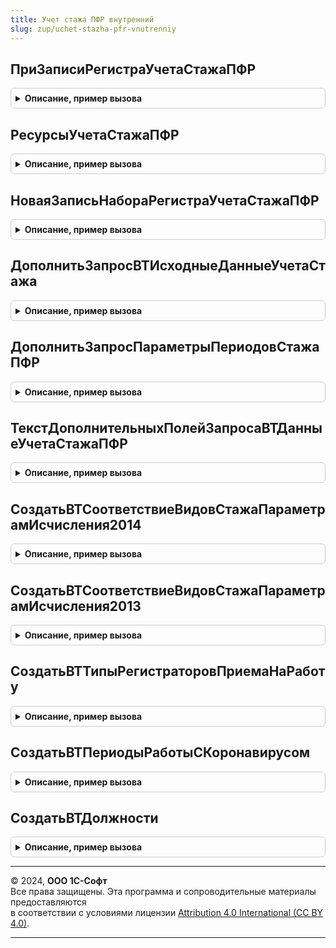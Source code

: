 ```yaml
---
title: Учет стажа ПФР внутренний
slug: zup/uchet-stazha-pfr-vnutrenniy
---
```



## ПриЗаписиРегистраУчетаСтажаПФР
<details style="margin: 1em 0; padding: 0.5em; border: 1px solid #ccc; border-radius: 6px;">

<summary style="font-weight: bold; cursor: pointer;">Описание, пример вызова</summary>

```bsl

Процедура ПриЗаписиРегистраУчетаСтажаПФР(МенеджерВременныхТаблиц) Экспорт
```

Пример вызова
```bsl
УчетСтажаПФРВнутренний.ПриЗаписиРегистраУчетаСтажаПФР(МенеджерВременныхТаблиц) 
```
</details>

## РесурсыУчетаСтажаПФР
<details style="margin: 1em 0; padding: 0.5em; border: 1px solid #ccc; border-radius: 6px;">

<summary style="font-weight: bold; cursor: pointer;">Описание, пример вызова</summary>

```bsl

Функция РесурсыУчетаСтажаПФР() Экспорт
```

Пример вызова
```bsl
Результат = УчетСтажаПФРВнутренний.РесурсыУчетаСтажаПФР() 
```
</details>

## НоваяЗаписьНабораРегистраУчетаСтажаПФР
<details style="margin: 1em 0; padding: 0.5em; border: 1px solid #ccc; border-radius: 6px;">

<summary style="font-weight: bold; cursor: pointer;">Описание, пример вызова</summary>

```bsl

Функция НоваяЗаписьНабораРегистраУчетаСтажаПФР(НаборЗаписей) Экспорт
```

Пример вызова
```bsl
Результат = УчетСтажаПФРВнутренний.НоваяЗаписьНабораРегистраУчетаСтажаПФР(НаборЗаписей) 
```
</details>

## ДополнитьЗапросВТИсходныеДанныеУчетаСтажа
<details style="margin: 1em 0; padding: 0.5em; border: 1px solid #ccc; border-radius: 6px;">

<summary style="font-weight: bold; cursor: pointer;">Описание, пример вызова</summary>

```bsl

Процедура ДополнитьЗапросВТИсходныеДанныеУчетаСтажа(Запрос) Экспорт
```

Пример вызова
```bsl
УчетСтажаПФРВнутренний.ДополнитьЗапросВТИсходныеДанныеУчетаСтажа(Запрос) 
```
</details>

## ДополнитьЗапросПараметрыПериодовСтажаПФР
<details style="margin: 1em 0; padding: 0.5em; border: 1px solid #ccc; border-radius: 6px;">

<summary style="font-weight: bold; cursor: pointer;">Описание, пример вызова</summary>

```bsl

Процедура ДополнитьЗапросПараметрыПериодовСтажаПФР(Запрос, ПриЗаписи) Экспорт
```

Пример вызова
```bsl
УчетСтажаПФРВнутренний.ДополнитьЗапросПараметрыПериодовСтажаПФР(Запрос, ПриЗаписи) 
```
</details>

## ТекстДополнительныхПолейЗапросаВТДанныеУчетаСтажаПФР
<details style="margin: 1em 0; padding: 0.5em; border: 1px solid #ccc; border-radius: 6px;">

<summary style="font-weight: bold; cursor: pointer;">Описание, пример вызова</summary>

```bsl

Функция ТекстДополнительныхПолейЗапросаВТДанныеУчетаСтажаПФР(Организация, ОтчетныйПериод) Экспорт
```

Пример вызова
```bsl
Результат = УчетСтажаПФРВнутренний.ТекстДополнительныхПолейЗапросаВТДанныеУчетаСтажаПФР(Организация, ОтчетныйПериод) 
```
</details>

## СоздатьВТСоответствиеВидовСтажаПараметрамИсчисления2014
<details style="margin: 1em 0; padding: 0.5em; border: 1px solid #ccc; border-radius: 6px;">

<summary style="font-weight: bold; cursor: pointer;">Описание, пример вызова</summary>

```bsl

Процедура СоздатьВТСоответствиеВидовСтажаПараметрамИсчисления2014(МенеджерВременныхТаблиц) Экспорт
```

Пример вызова
```bsl
УчетСтажаПФРВнутренний.СоздатьВТСоответствиеВидовСтажаПараметрамИсчисления2014(МенеджерВременныхТаблиц) 
```
</details>

## СоздатьВТСоответствиеВидовСтажаПараметрамИсчисления2013
<details style="margin: 1em 0; padding: 0.5em; border: 1px solid #ccc; border-radius: 6px;">

<summary style="font-weight: bold; cursor: pointer;">Описание, пример вызова</summary>

```bsl

Процедура СоздатьВТСоответствиеВидовСтажаПараметрамИсчисления2013(МенеджерВременныхТаблиц) Экспорт
```

Пример вызова
```bsl
УчетСтажаПФРВнутренний.СоздатьВТСоответствиеВидовСтажаПараметрамИсчисления2013(МенеджерВременныхТаблиц) 
```
</details>

## СоздатьВТТипыРегистраторовПриемаНаРаботу
<details style="margin: 1em 0; padding: 0.5em; border: 1px solid #ccc; border-radius: 6px;">

<summary style="font-weight: bold; cursor: pointer;">Описание, пример вызова</summary>

```bsl

Процедура СоздатьВТТипыРегистраторовПриемаНаРаботу(МенеджерВременныхТаблиц) Экспорт
```

Пример вызова
```bsl
УчетСтажаПФРВнутренний.СоздатьВТТипыРегистраторовПриемаНаРаботу(МенеджерВременныхТаблиц) 
```
</details>

## СоздатьВТПериодыРаботыСКоронавирусом
<details style="margin: 1em 0; padding: 0.5em; border: 1px solid #ccc; border-radius: 6px;">

<summary style="font-weight: bold; cursor: pointer;">Описание, пример вызова</summary>

```bsl

Процедура СоздатьВТПериодыРаботыСКоронавирусом(МенеджерВременныхТаблиц) Экспорт
```

Пример вызова
```bsl
УчетСтажаПФРВнутренний.СоздатьВТПериодыРаботыСКоронавирусом(МенеджерВременныхТаблиц) 
```
</details>

## СоздатьВТДолжности
<details style="margin: 1em 0; padding: 0.5em; border: 1px solid #ccc; border-radius: 6px;">

<summary style="font-weight: bold; cursor: pointer;">Описание, пример вызова</summary>

```bsl

Процедура СоздатьВТДолжности(Запрос) Экспорт
```

Пример вызова
```bsl
УчетСтажаПФРВнутренний.СоздатьВТДолжности(Запрос) 
```
</details>

---

© 2024, **ООО 1С-Софт**  
Все права защищены. Эта программа и сопроводительные материалы предоставляются  
в соответствии с условиями лицензии [Attribution 4.0 International (CC BY 4.0)](https://creativecommons.org/licenses/by/4.0/legalcode).

---
